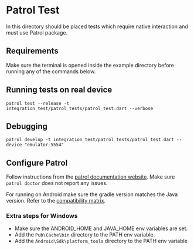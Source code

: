 # Patrol Test
In this directory should be placed tests which require native interaction and must use Patrol package.

## Requirements
Make sure the terminal is opened inside the example directory before running any of the commands below.

## Running tests on real device
`patrol test --release -t integration_test/patrol_tests/patrol_test.dart --verbose`

## Debugging
`patrol develop -t integration_test/patrol_tests/patrol_test.dart --device "emulator-5554"`


## Configure Patrol
Follow instructions from the [patrol documentation website](https://patrol.leancode.co/getting-started#install-patrol_cli).
Make sure `patrol doctor` does not report any issues.

For running on Android make sure the gradle version matches the Java version. Refer to the [compatibility matrix](https://docs.gradle.org/current/userguide/compatibility.html).

### Extra steps for Windows
- Make sure the ANDROID_HOME and JAVA_HOME env variables are set.
- Add the `Pub\Cache\bin` directory to the PATH env variable.
- Add the `Android\Sdk\platform_tools` directory to the PATH env variable
